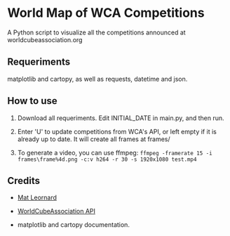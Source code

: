 # World Map of WCA Competitions

A Python script to visualize all the competitions announced at
worldcubeassociation.org

## Requeriments

matplotlib and cartopy, as well as requests, datetime and json.

## How to use

1. Download all requeriments. Edit INITIAL_DATE in main.py, and then run.

2. Enter 'U' to update competitions from WCA's API, or left empty if it is
already up to date. It will create all frames at frames/

3. To generate a video, you can use ffmpeg:
`ffmpeg -framerate 15 -i frames\frame%4d.png -c:v h264 -r 30 -s 1920x1080 test.mp4`

## Credits

* [Mat Leornard](https://medium.com/udacity/creating-map-animations-with-python-97e24040f17b)

* [WorldCubeAssociation API](https://www.worldcubeassociation.org/api/v0/)

* matplotlib and cartopy documentation.


